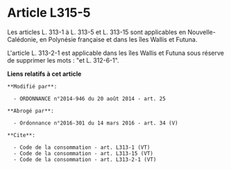# Article L315-5

Les articles L. 313-1 à L. 313-5 et L. 313-15 sont applicables en Nouvelle-Calédonie, en Polynésie française et dans les îles
Wallis et Futuna. 

L'article L. 313-2-1 est applicable dans les îles Wallis et Futuna sous réserve de supprimer les mots : "et L. 312-6-1".

**Liens relatifs à cet article**

	**Modifié par**:

	  - ORDONNANCE n°2014-946 du 20 août 2014 - art. 25

	**Abrogé par**:

	  - Ordonnance n°2016-301 du 14 mars 2016 - art. 34 (V)

	**Cite**:

	  - Code de la consommation - art. L313-1 (VT)
	  - Code de la consommation - art. L313-15 (VT)
	  - Code de la consommation - art. L313-2-1 (VT)
